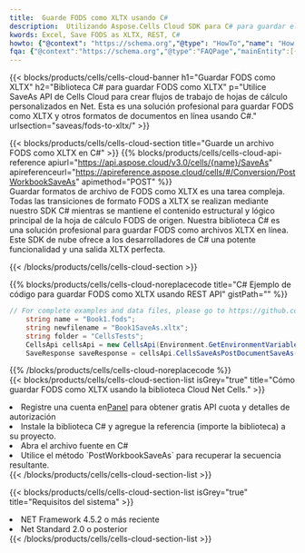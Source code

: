 ```yaml
---
title:  Guarde FODS como XLTX usando C#
description:  Utilizando Aspose.Cells Cloud SDK para C# para guardar el archivo en formato FODS como archivo en formato XLTX.
kwords: Excel, Save FODS as XLTX, REST, C#
howto: {"@context": "https://schema.org","@type": "HowTo","name": "How to save FODS as XLTX using the Cells Cloud Net library.","description": "How to save FODS as XLTX using the Cells Cloud Net library.","image": {"@type": "ImageObject"},"url": "/net/saveas/fods-to-xltx/","step": [{ "@type": "HowToStep","name": "How to save FODS as XLTX using the Cells Cloud Net library. step 1", "image": {"@type": "ImageObject",},"url": "/net/saveas/fods-to-xltx/","text": "Register an account at <a href='https://dashboard.aspose.cloud/'>Dashboard</a> to get free API quota & authorization details",},{ "@type": "HowToStep","name": "How to save FODS as XLTX using the Cells Cloud Net library. step 1", "image": {"@type": "ImageObject",},"url": "/net/saveas/fods-to-xltx/","text": "Install C# library and add the reference (import the library) to your project.",},{ "@type": "HowToStep","name": "How to save FODS as XLTX using the Cells Cloud Net library. step 1", "image": {"@type": "ImageObject",},"url": "/net/saveas/fods-to-xltx/","text": "Open the source file in C#",},{ "@type": "HowToStep","name": "How to save FODS as XLTX using the Cells Cloud Net library. step 1", "image": {"@type": "ImageObject",},"url": "/net/saveas/fods-to-xltx/","text": "Use the `PostWorkbookSaveAs` method to retrieve the resulting stream.",}, ],"supply": {"@type": "HowToSupply","name": "document"},"tool": [{"@type": "HowToTool","name": "Visual Studio, Visual Studio Code, Rider"},{"@type": "HowToTool","name": "Aspose Cells"}],"totalTime": "PT6M"}
fqa: {"@context":"https://schema.org","@type":"FAQPage","mainEntity":[{"@type":"Question","name":"Why save file as other formats file in C# using REST API?","acceptedAnswer":{"@type":"Answer","text":"Documents are encoded in many ways, and some files may be incompatible with the software you use. To open and read such files, just save them as appropriate file formats.<br/><ol><li>Install .NET SDK and add the reference (import the library) to your project.</li><li>Open the source file in C# using REST API.</li><li>Call the PostWorkbookSaveAsRequest() method, passing an output filename with required extension.</li><li>Get the result of save as a separate file.</li></ol>"}},{"@type":"Question","name":"What file formats can I save as with your C# library?","acceptedAnswer":{"@type":"Answer","text":"We support a variety of file formats for conversion using .NET library, including XLSX, Excel, xls , PDF, CSV, HTML, Markdown, XML, PNG, JPG, TIFF, Json, TXT and many more."}},{"@type":"Question","name":"What is the maximum allowed file size for conversion using this .NET library?","acceptedAnswer":{"@type":"Answer","text":"There are no file size limits for format conversions using .NET library."}}]}
---
```

{{< blocks/products/cells/cells-cloud-banner h1="Guardar FODS como XLTX" h2="Biblioteca C# para guardar FODS como XLTX" p="Utilice SaveAs API de Cells Cloud para crear flujos de trabajo de hojas de cálculo personalizados en Net. Esta es una solución profesional para guardar FODS como XLTX y otros formatos de documentos en línea usando C#." urlsection="saveas/fods-to-xltx/" >}}

{{< blocks/products/cells/cells-cloud-section title="Guarde un archivo FODS como XLTX en C#" >}}
{{% blocks/products/cells/cells-cloud-api-reference apiurl="https://api.aspose.cloud/v3.0/cells/{name}/SaveAs" apireferenceurl="https://apireference.aspose.cloud/cells/#/Conversion/PostWorkbookSaveAs" apimethod="POST" %}}
<br/>
Guardar formatos de archivo de FODS como XLTX es una tarea compleja. Todas las transiciones de formato FODS a XLTX se realizan mediante nuestro SDK C# mientras se mantiene el contenido estructural y lógico principal de la hoja de cálculo FODS de origen. Nuestra biblioteca C# es una solución profesional para guardar FODS como archivos XLTX en línea. Este SDK de nube ofrece a los desarrolladores de C# una potente funcionalidad y una salida XLTX perfecta.

{{< /blocks/products/cells/cells-cloud-section >}}

{{% blocks/products/cells/cells-cloud-noreplacecode title="C# Ejemplo de código para guardar FODS como XLTX usando REST API" gistPath="" %}}
  
```cs
// For complete examples and data files, please go to https://github.com/aspose-cells-cloud/aspose-cells-cloud-dotnet/
    string name = "Book1.fods";
    string newfilename = "Book1SaveAs.xltx";
    string folder = "CellsTests";
    CellsApi cellsApi = new CellsApi(Environment.GetEnvironmentVariable("ProductClientId"), Environment.GetEnvironmentVariable("ProductClientSecret"));
    SaveResponse saveResponse = cellsApi.CellsSaveAsPostDocumentSaveAs(name, null, newfilename, null,null,folder);
```
  
{{% /blocks/products/cells/cells-cloud-noreplacecode %}}
<br/>
{{< blocks/products/cells/cells-cloud-section-list isGrey="true" title="Cómo guardar FODS como XLTX usando la biblioteca Cloud Net Cells." >}}
<li> Registre una cuenta en<a href="https://dashboard.aspose.cloud/">Panel</a> para obtener gratis API cuota y detalles de autorización</li>
<li>Instale la biblioteca C# y agregue la referencia (importe la biblioteca) a su proyecto.</li>
<li>Abra el archivo fuente en C#</li>
<li>Utilice el método `PostWorkbookSaveAs` para recuperar la secuencia resultante.</li>
{{< /blocks/products/cells/cells-cloud-section-list >}}

{{< blocks/products/cells/cells-cloud-section-list isGrey="true" title="Requisitos del sistema" >}}
<li>NET Framework 4.5.2 o más reciente</li>
<li>Net Standard 2.0 o posterior</li>
{{< /blocks/products/cells/cells-cloud-section-list >}}
